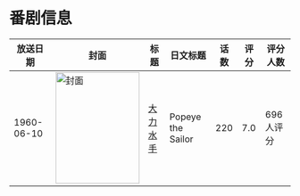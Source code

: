 # 番剧信息

|放送日期|封面|标题|日文标题|话数|评分|评分人数|
|---|---|---|---|---|---|---|
|1960-06-10|<img src="//lain.bgm.tv/pic/cover/c/a3/90/25713_7HDKe.jpg" alt="封面" style="width:150px;height:200px;object-fit:cover;">|[大力水手](https://bangumi.tv/subject/25713)|Popeye the Sailor|220|7.0|696人评分|
